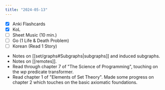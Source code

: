 ```yaml
---
title: "2024-05-13"
---
```


- [x] Anki Flashcards
- [x] KoL
- [ ] Sheet Music (10 min.)
- [ ] Go (1 Life & Death Problem)
- [ ] Korean (Read 1 Story)

* Notes on [[set/graphs#Subgraphs|subgraphs]] and induced subgraphs.
* Notes on [[remotes]].
* Read through chapter 7 of "The Science of Programming", touching on the $wp$ predicate transformer.
* Read chapter 1 of "Elements of Set Theory". Made some progress on chapter 2 which touches on the basic axiomatic foundations.
